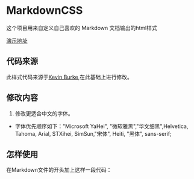 # MarkdownCSS
这个项目用来自定义自己喜欢的 Markdown 文档输出的html样式

[演示地址](http://www.asenshi.com/markdowncssexample.html)
## 代码来源
此样式代码来源于[Kevin Burke](https://bitbucket.org/kevinburke/markdowncss),在此基础上进行修改。
## 修改内容
1. 修改更适合中文的字体。
 * 字体优先顺序如下："Microsoft YaHei", "微软雅黑","华文细黑",Helvetica, Tahoma, Arial, STXihei,  SimSun,"宋体", Heiti, "黑体", sans-serif;

## 怎样使用
在Markdown文件的开头加上这样一段代码：

    <link href="https://github.com/asenshi/MarkdownCSS/raw/master/markdowncss.css" rel="stylesheet"></link> 
